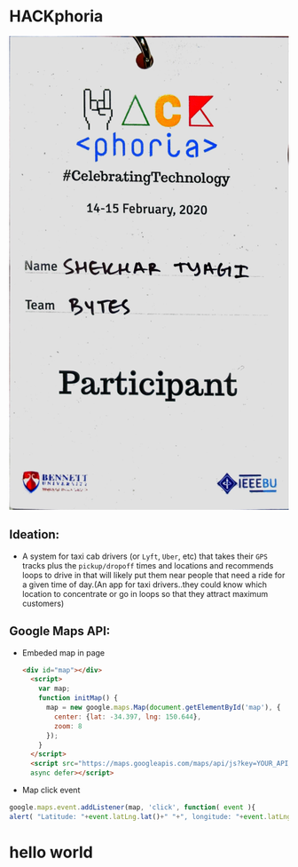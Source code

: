 # HACKphoria
![Hackphoria](./hackphoria.jpg)

## Ideation:
 - A system for taxi cab drivers (or `Lyft`, `Uber`, etc) that takes their `GPS` tracks plus the `pickup/dropoff` times and locations and recommends loops to drive in that will likely put them near people that need a ride for a given time of day.(An app for taxi drivers..they could know which location to concentrate or go in loops so that they attract maximum customers)

## Google Maps API:
- Embeded map in page 
  ```html
  <div id="map"></div>
    <script>
      var map;
      function initMap() {
        map = new google.maps.Map(document.getElementById('map'), {
          center: {lat: -34.397, lng: 150.644},
          zoom: 8
        });
      }
    </script>
    <script src="https://maps.googleapis.com/maps/api/js?key=YOUR_API_KEY&callback=initMap"
    async defer></script>
  ```
 - Map click event
  ```js 
  google.maps.event.addListener(map, 'click', function( event ){
  alert( "Latitude: "+event.latLng.lat()+" "+", longitude: "+event.latLng.lng() ); }); 
  ```
  # hello world
